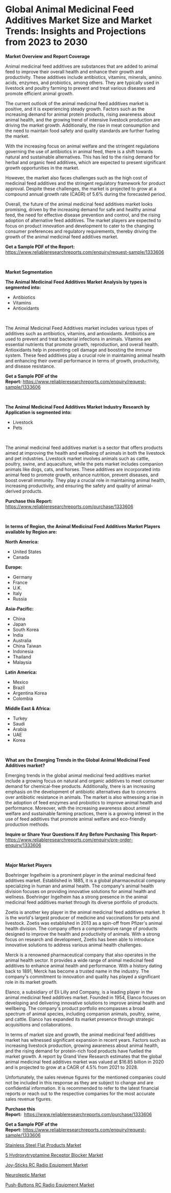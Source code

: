 <p><h1>Global Animal Medicinal Feed Additives Market Size and Market Trends: Insights and Projections from 2023 to 2030</h1></p><p><strong>Market Overview and Report Coverage</strong></p>
<p><p>Animal medicinal feed additives are substances that are added to animal feed to improve their overall health and enhance their growth and productivity. These additives include antibiotics, vitamins, minerals, amino acids, enzymes, and probiotics, among others. They are typically used in livestock and poultry farming to prevent and treat various diseases and promote efficient animal growth.</p><p>The current outlook of the animal medicinal feed additives market is positive, and it is experiencing steady growth. Factors such as the increasing demand for animal protein products, rising awareness about animal health, and the growing trend of intensive livestock production are driving the market growth. Additionally, the rise in meat consumption and the need to maintain food safety and quality standards are further fueling the market.</p><p>With the increasing focus on animal welfare and the stringent regulations governing the use of antibiotics in animal feed, there is a shift towards natural and sustainable alternatives. This has led to the rising demand for herbal and organic feed additives, which are expected to present significant growth opportunities in the market.</p><p>However, the market also faces challenges such as the high cost of medicinal feed additives and the stringent regulatory framework for product approval. Despite these challenges, the market is projected to grow at a compound annual growth rate (CAGR) of 5.6% during the forecasted period.</p><p>Overall, the future of the animal medicinal feed additives market looks promising, driven by the increasing demand for safe and healthy animal feed, the need for effective disease prevention and control, and the rising adoption of alternative feed additives. The market players are expected to focus on product innovation and development to cater to the changing consumer preferences and regulatory requirements, thereby driving the growth of the animal medicinal feed additives market.</p></p>
<p><strong>Get a Sample PDF of the Report:</strong> <a href="https://www.reliableresearchreports.com/enquiry/request-sample/1333606">https://www.reliableresearchreports.com/enquiry/request-sample/1333606</a></p>
<p>&nbsp;</p>
<p><strong>Market Segmentation</strong></p>
<p><strong>The Animal Medicinal Feed Additives Market Analysis by types is segmented into:</strong></p>
<p><ul><li>Antibiotics</li><li>Vitamins</li><li>Antioxidants</li></ul></p>
<p>&nbsp;</p>
<p><p>The Animal Medicinal Feed Additives market includes various types of additives such as antibiotics, vitamins, and antioxidants. Antibiotics are used to prevent and treat bacterial infections in animals. Vitamins are essential nutrients that promote growth, reproduction, and overall health. Antioxidants help in preventing cell damage and boosting the immune system. These feed additives play a crucial role in maintaining animal health and enhancing their overall performance in terms of growth, productivity, and disease resistance.</p></p>
<p><strong>Get a Sample PDF of the Report:</strong>&nbsp;<a href="https://www.reliableresearchreports.com/enquiry/request-sample/1333606">https://www.reliableresearchreports.com/enquiry/request-sample/1333606</a></p>
<p>&nbsp;</p>
<p><strong>The Animal Medicinal Feed Additives Market Industry Research by Application is segmented into:</strong></p>
<p><ul><li>Livestock</li><li>Pets</li></ul></p>
<p>&nbsp;</p>
<p><p>The animal medicinal feed additives market is a sector that offers products aimed at improving the health and wellbeing of animals in both the livestock and pet industries. Livestock market involves animals such as cattle, poultry, swine, and aquaculture, while the pets market includes companion animals like dogs, cats, and horses. These additives are incorporated into animal feed to promote growth, enhance nutrition, prevent diseases, and boost overall immunity. They play a crucial role in maintaining animal health, increasing productivity, and ensuring the safety and quality of animal-derived products.</p></p>
<p><strong>Purchase this Report:</strong>&nbsp; <a href="https://www.reliableresearchreports.com/purchase/1333606">https://www.reliableresearchreports.com/purchase/1333606</a></p>
<p>&nbsp;</p>
<p><strong>In terms of Region, the Animal Medicinal Feed Additives Market Players available by Region are:</strong></p>
<p>
    <p> <strong> North America: </strong>
        <ul>
            <li>United States</li>
            <li>Canada</li>
        </ul>
        </p> 
    <p> <strong> Europe: </strong>
        <ul>
            <li>Germany</li>
            <li>France</li>
            <li>U.K.</li>
            <li>Italy</li>
            <li>Russia</li>
        </ul>
        </p> 
    <p> <strong> Asia-Pacific: </strong>
        <ul>
            <li>China</li>
            <li>Japan</li>
            <li>South Korea</li>
            <li>India</li>
            <li>Australia</li>
            <li>China Taiwan</li>
            <li>Indonesia</li>
            <li>Thailand</li>
            <li>Malaysia</li>
        </ul>
        </p> 
    <p> <strong> Latin America: </strong>
        <ul>
            <li>Mexico</li>
            <li>Brazil</li>
            <li>Argentina Korea</li>
            <li>Colombia</li>
        </ul>
        </p> 
    <p> <strong> Middle East & Africa: </strong>
        <ul>
            <li>Turkey</li>
            <li>Saudi</li>
            <li>Arabia</li>
            <li>UAE</li>
            <li>Korea</li>
        </ul>
    </p>
    </p>
<p>&nbsp;</p>
<p><strong>What are the Emerging Trends in the Global Animal Medicinal Feed Additives market?</strong></p>
<p><p>Emerging trends in the global animal medicinal feed additives market include a growing focus on natural and organic additives to meet consumer demand for chemical-free products. Additionally, there is an increasing emphasis on the development of antibiotic alternatives due to concerns over antibiotic resistance in animals. The market is also witnessing a rise in the adoption of feed enzymes and probiotics to improve animal health and performance. Moreover, with the increasing awareness about animal welfare and sustainable farming practices, there is a growing interest in the use of feed additives that promote animal welfare and eco-friendly production methods.</p></p>
<p><strong>Inquire or Share Your Questions If Any Before Purchasing This Report</strong>- <a href="https://www.reliableresearchreports.com/enquiry/pre-order-enquiry/1333606">https://www.reliableresearchreports.com/enquiry/pre-order-enquiry/1333606</a></p>
<p>&nbsp;</p>
<p><strong>Major Market Players</strong></p>
<p><p>Boehringer Ingelheim is a prominent player in the animal medicinal feed additives market. Established in 1885, it is a global pharmaceutical company specializing in human and animal health. The company's animal health division focuses on providing innovative solutions for animal health and wellness. Boehringer Ingelheim has a strong presence in the animal medicinal feed additives market through its diverse portfolio of products.</p><p>Zoetis is another key player in the animal medicinal feed additives market. It is the world's largest producer of medicine and vaccinations for pets and livestock. Zoetis was established in 2013 as a spin-off from Pfizer's animal health division. The company offers a comprehensive range of products designed to improve the health and productivity of animals. With a strong focus on research and development, Zoetis has been able to introduce innovative solutions to address various animal health challenges.</p><p>Merck is a renowned pharmaceutical company that also operates in the animal health sector. It provides a wide range of animal medicinal feed additives to enhance animal health and performance. With a history dating back to 1891, Merck has become a trusted name in the industry. The company's commitment to innovation and quality has played a significant role in its market growth.</p><p>Elanco, a subsidiary of Eli Lilly and Company, is a leading player in the animal medicinal feed additives market. Founded in 1954, Elanco focuses on developing and delivering innovative solutions to improve animal health and wellbeing. The company's product portfolio encompasses a broad spectrum of animal species, including companion animals, poultry, swine, and cattle. Elanco has expanded its market presence through strategic acquisitions and collaborations.</p><p>In terms of market size and growth, the animal medicinal feed additives market has witnessed significant expansion in recent years. Factors such as increasing livestock production, growing awareness about animal health, and the rising demand for protein-rich food products have fuelled the market growth. A report by Grand View Research estimates that the global animal medicinal feed additives market was valued at $16.85 billion in 2020 and is projected to grow at a CAGR of 4.5% from 2021 to 2028.</p><p>Unfortunately, the sales revenue figures for the mentioned companies could not be included in this response as they are subject to change and are confidential information. It is recommended to refer to the latest financial reports or reach out to the respective companies for the most accurate sales revenue figures.</p></p>
<p><strong>Purchase this Report:</strong>&nbsp;&nbsp;<a href="https://www.reliableresearchreports.com/purchase/1333606">https://www.reliableresearchreports.com/purchase/1333606</a></p>
<p></p>
<p><strong>Get a Sample PDF of the Report:</strong>&nbsp;<a href="https://www.reliableresearchreports.com/enquiry/request-sample/1333606">https://www.reliableresearchreports.com/enquiry/request-sample/1333606</a></p>
<p><p><a href="https://github.com/Chiragrp26/Market-Research-Report-List-1/blob/main/stainless-steel-flat-products-market.md">Stainless Steel Flat Products Market</a></p><p><a href="https://medium.com/@elyssablick/5-hydroxytryptamine-receptor-blocker-market-focuses-on-market-share-size-and-projected-forecast-953b1b3f8cce">5 Hydroxytryptamine Receptor Blocker Market</a></p><p><a href="https://www.linkedin.com/pulse/joy-sticks-rc-radio-equipment-market-share-amp-new-trends-h5cwf/">Joy-Sticks RC Radio Equipment Market</a></p><p><a href="https://medium.com/@toneygrimes2023/neuroleptic-market-the-key-to-successful-business-strategy-forecast-till-2030-728d44f78b02">Neuroleptic Market</a></p><p><a href="https://www.linkedin.com/pulse/push-buttons-rc-radio-equipment-market-research-report-provides-8yvyf/">Push-Buttons RC Radio Equipment Market</a></p></p>